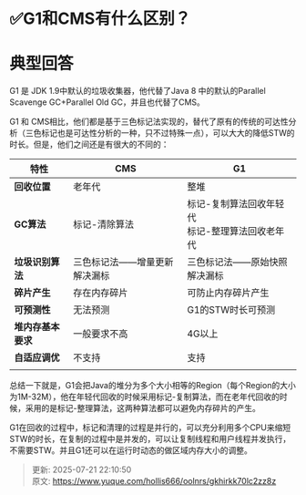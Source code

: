 # ✅G1和CMS有什么区别？

# 典型回答


G1 是 JDK 1.9中默认的垃圾收集器，他代替了Java 8 中的默认的Parallel Scavenge GC+Parallel Old GC，并且也代替了CMS。



G1 和 CMS相比，他们都是基于三色标记法实现的，替代了原有的传统的可达性分析（三色标记也是可达性分析的一种，只不过特殊一点），可以大大的降低STW的时长。但是，他们之间还是有很大的不同的：



| **特性** | **CMS** | **G1** |
| --- | --- | --- |
| **回收位置** | 老年代 | 整堆 |
| **GC算法** | 标记-清除算法 | 标记-复制算法回收年轻代<br/>标记-整理算法回收老年代 |
| **垃圾识别算法** | 三色标记法——增量更新解决漏标 | 三色标记法——原始快照解决漏标 |
| **碎片产生** | 存在内存碎片 | 可防止内存碎片产生 |
| **可预测性** | 无法预测 | G1的STW时长可预测 |
| **堆内存基本要求** | 一般要求不高 | 4G以上 |
| **自适应调优** | 不支持 | 支持 |
| | | |




总结一下就是，G1会把Java的堆分为多个大小相等的Region（每个Region的大小为1M-32M），他在年轻代回收的时候采用标记-复制算法，而在老年代回收的时候，采用的是标记-整理算法，这两种算法都可以避免内存碎片的产生。



G1在回收的过程中，标记和清理的过程是并行的，可以充分利用多个CPU来缩短STW的时长，在复制的过程中是并发的，可以让复制线程和用户线程并发执行，不需要STW。并且G1还可以在运行时动态的做区域内存大小的调整。



> 更新: 2025-07-21 22:10:50  
> 原文: <https://www.yuque.com/hollis666/oolnrs/gkhirkk70lc2zz8z>